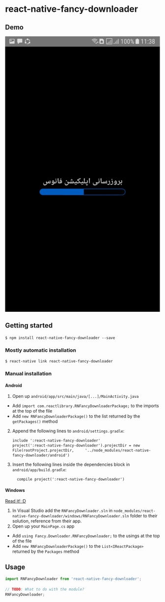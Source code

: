 
# react-native-fancy-downloader
## Demo
![](https://raw.githubusercontent.com/Husseinoj/fancy-downloader/master/demo.gif)

## Getting started

`$ npm install react-native-fancy-downloader --save`

### Mostly automatic installation

`$ react-native link react-native-fancy-downloader`

### Manual installation


#### Android

1. Open up `android/app/src/main/java/[...]/MainActivity.java`
  - Add `import com.reactlibrary.RNFancyDownloaderPackage;` to the imports at the top of the file
  - Add `new RNFancyDownloaderPackage()` to the list returned by the `getPackages()` method
2. Append the following lines to `android/settings.gradle`:
  	```
  	include ':react-native-fancy-downloader'
  	project(':react-native-fancy-downloader').projectDir = new File(rootProject.projectDir, 	'../node_modules/react-native-fancy-downloader/android')
  	```
3. Insert the following lines inside the dependencies block in `android/app/build.gradle`:
  	```
      compile project(':react-native-fancy-downloader')
  	```

#### Windows
[Read it! :D](https://github.com/ReactWindows/react-native)

1. In Visual Studio add the `RNFancyDownloader.sln` in `node_modules/react-native-fancy-downloader/windows/RNFancyDownloader.sln` folder to their solution, reference from their app.
2. Open up your `MainPage.cs` app
  - Add `using Fancy.Downloader.RNFancyDownloader;` to the usings at the top of the file
  - Add `new RNFancyDownloaderPackage()` to the `List<IReactPackage>` returned by the `Packages` method


## Usage
```javascript
import RNFancyDownloader from 'react-native-fancy-downloader';

// TODO: What to do with the module?
RNFancyDownloader;
```
  

